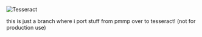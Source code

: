 ![Tesseract](http://i.imgur.com/1ga0ATy.jpg)

this is just a branch where i port stuff from pmmp over to tesseract! (not for production use)
